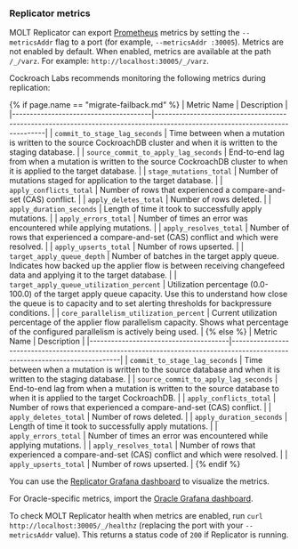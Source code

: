 ### Replicator metrics

MOLT Replicator can export [Prometheus](https://prometheus.io/) metrics by setting the `--metricsAddr` flag to a port (for example, `--metricsAddr :30005`). Metrics are not enabled by default. When enabled, metrics are available at the path `/_/varz`. For example: `http://localhost:30005/_/varz`.

Cockroach Labs recommends monitoring the following metrics during replication:

{% if page.name == "migrate-failback.md" %}
|              Metric Name              |                                                         Description                                                         |
|---------------------------------------|-----------------------------------------------------------------------------------------------------------------------------|
| `commit_to_stage_lag_seconds`         | Time between when a mutation is written to the source CockroachDB cluster and when it is written to the staging database. |
| `source_commit_to_apply_lag_seconds`  | End-to-end lag from when a mutation is written to the source CockroachDB cluster to when it is applied to the target database. |
| `stage_mutations_total`               | Number of mutations staged for application to the target database.                                                         |
| `apply_conflicts_total`               | Number of rows that experienced a compare-and-set (CAS) conflict.                                                           |
| `apply_deletes_total`                 | Number of rows deleted.                                                                                                     |
| `apply_duration_seconds`              | Length of time it took to successfully apply mutations.                                                                     |
| `apply_errors_total`                  | Number of times an error was encountered while applying mutations.                                                          |
| `apply_resolves_total`                | Number of rows that experienced a compare-and-set (CAS) conflict and which were resolved.                                   |
| `apply_upserts_total`                 | Number of rows upserted.                                                                                                    |
| `target_apply_queue_depth`            | Number of batches in the target apply queue. Indicates how backed up the applier flow is between receiving changefeed data and applying it to the target database. |
| `target_apply_queue_utilization_percent` | Utilization percentage (0.0-100.0) of the target apply queue capacity. Use this to understand how close the queue is to capacity and to set alerting thresholds for backpressure conditions. |
| `core_parallelism_utilization_percent` | Current utilization percentage of the applier flow parallelism capacity. Shows what percentage of the configured parallelism is actively being used. |
{% else %}
|              Metric Name              |                                                         Description                                                         |
|---------------------------------------|-----------------------------------------------------------------------------------------------------------------------------|
| `commit_to_stage_lag_seconds`         | Time between when a mutation is written to the source database and when it is written to the staging database.             |
| `source_commit_to_apply_lag_seconds`  | End-to-end lag from when a mutation is written to the source database to when it is applied to the target CockroachDB.     |
| `apply_conflicts_total`               | Number of rows that experienced a compare-and-set (CAS) conflict.                                                           |
| `apply_deletes_total`                 | Number of rows deleted.                                                                                                     |
| `apply_duration_seconds`              | Length of time it took to successfully apply mutations.                                                                     |
| `apply_errors_total`                  | Number of times an error was encountered while applying mutations.                                                          |
| `apply_resolves_total`                | Number of rows that experienced a compare-and-set (CAS) conflict and which were resolved.                                   |
| `apply_upserts_total`                 | Number of rows upserted.                                                                                                    |
{% endif %}

You can use the [Replicator Grafana dashboard](https://replicator.cockroachdb.com/replicator_grafana_dashboard.json) to visualize the metrics. <section class="filter-content" markdown="1" data-scope="oracle">For Oracle-specific metrics, import the [Oracle Grafana dashboard](https://replicator.cockroachdb.com/replicator_oracle_grafana_dashboard.json).</section>

To check MOLT Replicator health when metrics are enabled, run `curl http://localhost:30005/_/healthz` (replacing the port with your `--metricsAddr` value). This returns a status code of `200` if Replicator is running.